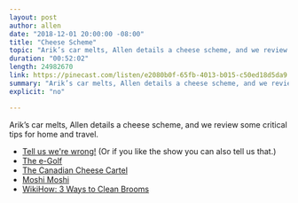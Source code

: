 ```yaml
---
layout: post
author: allen
date: "2018-12-01 20:00:00 -08:00"
title: "Cheese Scheme"
topic: "Arik’s car melts, Allen details a cheese scheme, and we review some critical tips for home and travel."
duration: "00:52:02"
length: 24982670
link: https://pinecast.com/listen/e2080b0f-65fb-4013-b015-c50ed18d5da9.mp3
summary: "Arik’s car melts, Allen details a cheese scheme, and we review some critical tips for home and travel."
explicit: "no"

---
```

 
Arik’s car melts, Allen details a cheese scheme, and we review some critical tips for home and travel.

- [Tell us we're wrong!](mailto:hello@funfact.fm) (Or if you like the show you can also tell us that.)
- [The e-Golf](https://www.vwmodels.ca/2018/egolf/)
- [The Canadian Cheese Cartel](https://allenpike.com/2018/canadian-cheese-cartel/)
- [Moshi Moshi](https://www.tofugu.com/japanese/moshi-moshi/)
- [WikiHow: 3 Ways to Clean Brooms](https://www.wikihow.com/Clean-Brooms)